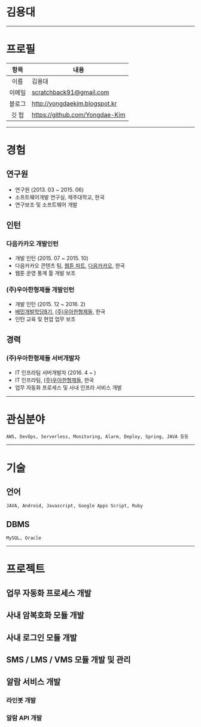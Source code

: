 # 김용대

---

# 프로필
항목  | 내용
:-: | -
이름 | 김용대
이메일 | scratchback91@gmail.com
블로그 | http://yongdaekim.blogspot.kr
깃 헙 |https://github.com/Yongdae-Kim

---

# 경험
## 연구원

* 연구원 (2013. 03 ~ 2015. 06)
* 소프트웨어개발 연구실, 제주대학교, 한국
* 연구보조 및 소프트웨어 개발

## 인턴
### 다음카카오 개발인턴
* 개발 인턴 (2015. 07 ~ 2015. 10)
* 다음카카오 콘텐츠 팀, [웹툰 파트](http://webtoon.daum.net/ "웹툰"), [다음카카오](http://www.daum.net/ "다음카카오"), 한국
* 웹툰 운영 통계 툴 개발 보조

### (주)우아한형제들 개발인턴
* 개발 인턴 (2015. 12 ~ 2016. 2)
* [배민개발학당8기](http://www.woowahan.com/배민개발학당-2/ "배민개발학당8기"), [(주)우아한형제들](http://www.woowahan.com/ "(주)우아한형제들"), 한국
* 인턴 교육 및 현업 업무 보조

## 경력
### (주)우아한형제들 서버개발자
* IT 인프라팀 서버개발자 (2016. 4 ~ )
* IT 인프라팀, [(주)우아한형제들](http://www.woowahan.com/ "(주)우아한형제들"), 한국
* 업무 자동화 프로세스 및 사내 인프라 서비스 개발

---

# 관심분야
```
AWS, DevOps, Serverless, Monitoring, Alarm, Deploy, Spring, JAVA 등등 
```

---

# 기술
## 언어
```
JAVA, Android, Javascript, Google Apps Script, Ruby
``` 
## DBMS
```
MySQL, Oracle
``` 

---

# 프로젝트
## 업무 자동화 프로세스 개발

## 사내 암복호화 모듈 개발

## 사내 로그인 모듈 개발

## SMS / LMS / VMS 모듈 개발 및 관리

## 알람 서비스 개발
### 라인봇 개발
### 알람 API 개발




